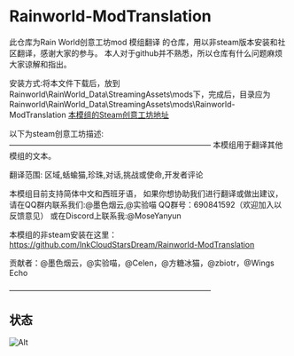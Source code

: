 # Rainworld-ModTranslation
此仓库为Rain World创意工坊mod 模组翻译 的仓库，用以非steam版本安装和社区翻译，感谢大家的参与。
本人对于github并不熟悉，所以仓库有什么问题麻烦大家谅解和指出。

安装方式:将本文件下载后，放到Rainworld\RainWorld_Data\StreamingAssets\mods下，完成后，目录应为Rainworld\RainWorld_Data\StreamingAssets\mods\Rainworld-ModTranslation
[本模组的Steam创意工坊地址](https://steamcommunity.com/sharedfiles/filedetails/?id=3072912119)

以下为steam创意工坊描述:
——————————————————————————
本模组用于翻译其他模组的文本。

翻译范围:
区域,蛞蝓猫,珍珠,对话,挑战或使命,开发者评论

本模组目前支持简体中文和西班牙语，
如果你想协助我们进行翻译或做出建议，
请在QQ群内联系我们:@墨色烟云,@实验喵
QQ群号：690841592（欢迎加入以反馈意见）
或在Discord上联系我:@MoseYanyun

本模组的非steam安装在这里：https://github.com/InkCloudStarsDream/Rainworld-ModTranslation

贡献者：@墨色烟云，@实验喵，@Celen，@方糖冰猫，@zbiotr，@Wings Echo

——————————————————————————

## 状态
![Alt](https://repobeats.axiom.co/api/embed/dd840162af366dcb05c8af3b8babe867844fe7ea.svg "Repobeats analytics image")
